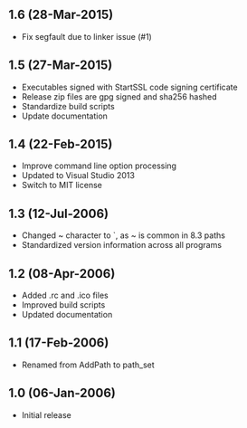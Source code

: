 ## 1.6 (28-Mar-2015)

  * Fix segfault due to linker issue (#1)

## 1.5 (27-Mar-2015)

  * Executables signed with StartSSL code signing certificate
  * Release zip files are gpg signed and sha256 hashed
  * Standardize build scripts
  * Update documentation

## 1.4 (22-Feb-2015)

  * Improve command line option processing
  * Updated to Visual Studio 2013
  * Switch to MIT license

## 1.3 (12-Jul-2006)

  * Changed ~ character to `, as ~ is common in 8.3 paths
  * Standardized version information across all programs

## 1.2 (08-Apr-2006)

  * Added .rc and .ico files
  * Improved build scripts
  * Updated documentation

## 1.1 (17-Feb-2006)

  * Renamed from AddPath to path_set

## 1.0 (06-Jan-2006)

  * Initial release
